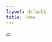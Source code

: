 ```yaml
---
layout: default
title: Home
---
```


<!-- ✅ Style -->
<style>
  /* Breadcrumb */
  #breadcrumb a {
    color: #007BFF;
    text-decoration: none;
    margin-right: 5px;
  }
  #breadcrumb a:hover {
    text-decoration: underline;
  }
  #breadcrumb span {
    font-weight: bold;
    color: #333;
  }

  /* Large Initial Buttons Styled Like Cards */
  .category-buttons {
    display: flex;
    gap: 23px 30px;
    flex-wrap: wrap;
    justify-content: center;
    margin-top: 30px;
  }
  .category-button {
    background: #d6d6d6ff;
    border: none;
    border-radius: 20px;
    box-shadow: 0 8px 20px rgb(0 0 0 / 38%);
    transition: transform 0.3s ease, box-shadow 0.3s ease;
    text-align: center;
    padding: 40px 20px;
    display: flex;
    justify-content: center;
    align-items: center;
    width: 230px;
    height: 120px;
    text-decoration: none;
    color: #000000;
    font-size: 1.2rem;
    font-weight: bold;
    cursor: pointer;
  }
  .category-button:hover {
    transform: translateY(-5px);
    box-shadow: 0 12px 25px rgba(0, 0, 0, 0.2);
  }
  @media (max-width: 600px) {
    .category-button {
      width: 150px;
      height: auto;
    }
  }

  /* Sticky Header Buttons (Compact) */
  .header-bar {
    position: sticky;
    top: 0;
    background: #f8f9fa;
    padding: 10px 15px;
    border-bottom: 1px solid #ddd;
    display: none;
    justify-content: center;
    gap: 10px;
    z-index: 1000;
  }
  .header-bar .category-button {
    padding: 8px 16px;
    font-size: 14px;
    height: auto;
    width: auto;
    box-shadow: none;
    background-color: #d6d6d6;
    border-radius: 10px;
  }

  /* Content Sections */
  .content-section {
    margin: 20px;
    display: none;
  }

  /* PDF Cards */
  .pdf-grid {
    display: grid;
    grid-template-columns: repeat(auto-fit, minmax(220px, 1fr));
    gap: 20px;
    margin: 30px 0;
  }
  .pdf-card {
    background: #fff;
    border-radius: 12px;
    box-shadow: 0 4px 12px rgba(0, 0, 0, 0.08);
    overflow: hidden;
    text-align: center;
    transition: transform 0.2s;
    padding: 10px;
  }
  .pdf-card:hover {
    transform: translateY(-4px);
  }
  .pdf-card img {
    width: 100%;
    height: 150px;
    object-fit: contain;
    margin-bottom: 10px;
  }
  .pdf-card h4 {
    margin: 0;
    font-size: 16px;
    color: #333;
  }
  .pdf-card p {
    font-size: 14px;
    color: #666;
  }
  .pdf-card a {
    display: block;
    margin-top: 8px;
    font-size: 14px;
    color: #007BFF;
    text-decoration: none;
  }
  .pdf-card a:hover {
    text-decoration: underline;
  }
  /* Slide-in & Slide-out */
.slide-in {
  animation: slideIn 0.4s ease-out forwards;
}
.slide-out {
  animation: slideOut 0.3s ease-in forwards;
}

/* Keyframes */
@keyframes slideIn {
  0% {
    transform: translateY(40px);
    opacity: 0;
  }
  100% {
    transform: translateY(0);
    opacity: 1;
  }
}
@keyframes slideOut {
  0% {
    transform: translateY(0);
    opacity: 1;
  }
  100% {
    transform: translateY(-20px);
    opacity: 0;
  }
}

</style>

<!-- ✅ Breadcrumb -->
<div style="display: flex; align-items: center; gap: 10px;">
  <span style="cursor:pointer;" onclick="history.back()">🔙</span>
  <nav id="breadcrumb" style="font-size: 14px; margin: 2px 0;"></nav>
</div>

<!-- ✅ Category Buttons -->
<div class="category-buttons" id="initialButtons"></div>
<div class="header-bar" id="headerBar"></div>

<!-- ✅ Content Sections -->
<div id="contentArea">
  <div id="pyq" class="content-section"><h3>📄 PYQ</h3><div class="pdf-grid" id="pyqGrid"></div></div>
  <div id="solved_pyq" class="content-section"><h3>✅ Solved PYQ</h3><div class="pdf-grid" id="solved_pyqGrid"></div></div>
  <div id="notes" class="content-section"><h3>📝 Notes</h3><div class="pdf-grid" id="notesGrid"></div></div>
  <div id="uploads" class="content-section"><h3>📤 Uploads</h3><div class="pdf-grid" id="uploadsGrid"></div></div>
</div>

<!-- ✅ Script -->
<script>
  // Breadcrumb
  const path = window.location.pathname;
  const segments = path.replace(/\/$/, "").split("/");
  const startIndex = segments.indexOf("study-demo");
  let breadcrumbHtml = '', fullPath = "";

  for (let i = startIndex; i < segments.length; i++) {
    let segment = segments[i];
    let displayName = segment.replace(/\.html$|\.md$/i, "")
                             .replace(/-/g, " ")
                             .replace(/\b\w/g, c => c.toUpperCase());

    fullPath += "/" + segment;
    breadcrumbHtml += (i === segments.length - 1)
      ? `<span>${displayName}</span>`
      : `<a href="${fullPath}">${displayName}</a> &gt; `;
  }
  document.getElementById("breadcrumb").innerHTML = breadcrumbHtml;

  // Buttons & Content
  const categories = {
    pyq: "PYQ",
    solved_pyq: "Solved PYQ",
    notes: "Notes",
    uploads: "Uploads"
  };

  const initialButtonsDiv = document.getElementById("initialButtons");
  const headerBar = document.getElementById("headerBar");

  function createButton(id, label, parent, handler) {
    const btn = document.createElement("button");
    btn.textContent = label;
    btn.className = "category-button";
    btn.onclick = () => handler(id);
    parent.appendChild(btn);
  }

  function showContent(id) {
  // Hide initial buttons with slide-out
  initialButtonsDiv.classList.add("slide-out");
  setTimeout(() => {
    initialButtonsDiv.style.display = "none";
    headerBar.style.display = "flex";
    headerBar.innerHTML = "";

    for (let key in categoriesConfig) {
      if (categoriesConfig[key]) {
        createButton(key, categories[key], headerBar, showContent);
      }
    }

    // Hide all sections
    document.querySelectorAll(".content-section").forEach(div => {
      div.style.display = "none";
      div.classList.remove("slide-in");
    });

    // Show selected with slide-in
    const selected = document.getElementById(id);
    selected.style.display = "block";
    selected.classList.add("slide-in");

    loadPDFs(id);
  }, 300); // Wait for slide-out to finish
}

  let categoriesConfig = {};

  fetch('./categories.json')
    .then(res => res.json())
    .then(data => {
      categoriesConfig = data.categories;
      for (let key in categoriesConfig) {
        if (categoriesConfig[key]) {
          createButton(key, categories[key], initialButtonsDiv, showContent);
        }
      }
    });

  function loadPDFs(section) {
    const grid = document.getElementById(section + 'Grid');
    if (!grid || grid.childElementCount > 0) return;

    fetch('./pdf-data.json')
      .then(res => res.json())
      .then(data => {
        data
          .filter(item => item.type === section)
          .forEach(item => {
            const card = document.createElement('div');
            card.className = 'pdf-card';
            card.innerHTML = `
              <img src="${item.thumbnail}" alt="${item.title}">
              <h4>${item.title}</h4>
              <p>${item.subtitle}</p>
              <p>${item.exam}</p>
              <a href="${item.url}" target="_blank">View PDF</a>
            `;
            grid.appendChild(card);
          });
      })
      .catch(error => console.error('Error loading PDFs:', error));
  }
</script>
